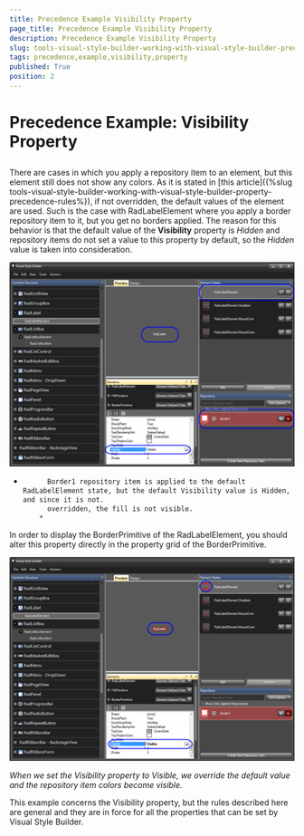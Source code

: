 ```yaml
---
title: Precedence Example Visibility Property
page_title: Precedence Example Visibility Property
description: Precedence Example Visibility Property
slug: tools-visual-style-builder-working-with-visual-style-builder-precedence-example-visibility-property
tags: precedence,example,visibility,property
published: True
position: 2
---
```


# Precedence Example: Visibility Property



## 

There are cases in which you apply a repository item to an element, but this element still does not show any colors. As it is stated in
        	[this article]({%slug tools-visual-style-builder-working-with-visual-style-builder-property-precedence-rules%}), if not overridden,
        	the default values of the element are used. Such is the case with RadLabelElement where you apply a border repository item to it, but you 
        	get no borders applied. The reason for this behavior is that the default value of the __Visibility__ property is 
        	*Hidden* and repository items do not set a value to this property by default, so the *Hidden* 
        	value is taken into consideration. 

![tools-visual-style-builder-working-with-visual-style-builder-precedence-example-visibility-property 001](images/tools-visual-style-builder-working-with-visual-style-builder-precedence-example-visibility-property001.png)

*
          	Border1 repository item is applied to the default RadLabelElement state, but the default Visibility value is Hidden, and since it is not.
          	overridden, the fill is not visible.
          *



In order to display the BorderPrimitive of the RadLabelElement, you should alter this property directly in the property grid of the BorderPrimitive.

![tools-visual-style-builder-working-with-visual-style-builder-precedence-example-visibility-property 002](images/tools-visual-style-builder-working-with-visual-style-builder-precedence-example-visibility-property002.png)

*When we set the Visibility property to Visible, we override the default value and the repository item colors become visible.*



>

This example concerns the Visibility property, but the rules described here are general and they are in force for all the properties that can be set by Visual Style Builder.


